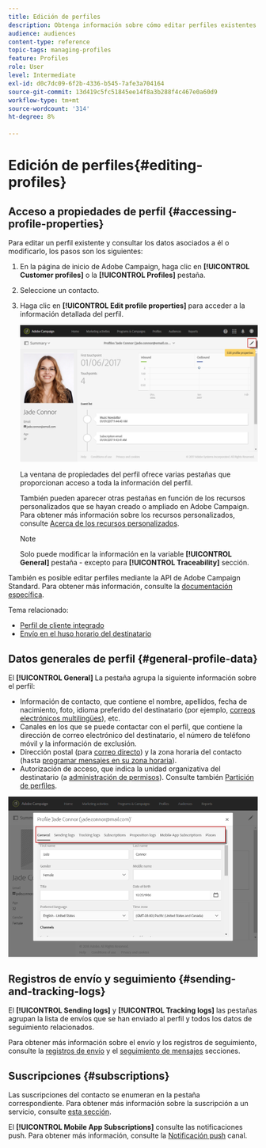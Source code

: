 ```yaml
---
title: Edición de perfiles
description: Obtenga información sobre cómo editar perfiles existentes y acceder a información de contacto, canales preferidos, registros de seguimiento, suscripciones, etc.
audience: audiences
content-type: reference
topic-tags: managing-profiles
feature: Profiles
role: User
level: Intermediate
exl-id: d0c7dc09-6f2b-4336-b545-7afe3a704164
source-git-commit: 13d419c5fc51845ee14f8a3b288f4c467e0a60d9
workflow-type: tm+mt
source-wordcount: '314'
ht-degree: 8%

---
```


# Edición de perfiles{#editing-profiles}

## Acceso a propiedades de perfil {#accessing-profile-properties}

Para editar un perfil existente y consultar los datos asociados a él o modificarlo, los pasos son los siguientes:

1. En la página de inicio de Adobe Campaign, haga clic en **[!UICONTROL Customer profiles]** o la **[!UICONTROL Profiles]** pestaña.
1. Seleccione un contacto.
1. Haga clic en **[!UICONTROL Edit profile properties]** para acceder a la información detallada del perfil.

   ![](assets/profile_creation2.png)

   La ventana de propiedades del perfil ofrece varias pestañas que proporcionan acceso a toda la información del perfil.

   También pueden aparecer otras pestañas en función de los recursos personalizados que se hayan creado o ampliado en Adobe Campaign. Para obtener más información sobre los recursos personalizados, consulte [Acerca de los recursos personalizados](../../developing/using/data-model-concepts.md).

   >[!NOTE]
   >
   >Solo puede modificar la información en la variable **[!UICONTROL General]** pestaña - excepto para **[!UICONTROL Traceability]** sección.

También es posible editar perfiles mediante la API de Adobe Campaign Standard. Para obtener más información, consulte la [documentación específica](../../api/using/updating-profiles.md).

Tema relacionado:

* [Perfil de cliente integrado](../../audiences/using/integrated-customer-profile.md)
* [Envío en el huso horario del destinatario](../../sending/using/sending-messages-at-the-recipient-s-time-zone.md)

## Datos generales de perfil {#general-profile-data}

El **[!UICONTROL General]** La pestaña agrupa la siguiente información sobre el perfil:

* Información de contacto, que contiene el nombre, apellidos, fecha de nacimiento, foto, idioma preferido del destinatario (por ejemplo, [correos electrónicos multilingües](../../channels/using/creating-a-multilingual-email.md)), etc.
* Canales en los que se puede contactar con el perfil, que contiene la dirección de correo electrónico del destinatario, el número de teléfono móvil y la información de exclusión.
* Dirección postal (para [correo directo](../../channels/using/about-direct-mail.md)) y la zona horaria del contacto (hasta [programar mensajes en su zona horaria](../../sending/using/sending-messages-at-the-recipient-s-time-zone.md)).
* Autorización de acceso, que indica la unidad organizativa del destinatario (a [administración de permisos](../../administration/using/about-access-management.md)). Consulte también [Partición de perfiles](../../administration/using/organizational-units.md#partitioning-profiles).

![](assets/profile_creation4.png)

## Registros de envío y seguimiento {#sending-and-tracking-logs}

El **[!UICONTROL Sending logs]** y **[!UICONTROL Tracking logs]** las pestañas agrupan la lista de envíos que se han enviado al perfil y todos los datos de seguimiento relacionados.

Para obtener más información sobre el envío y los registros de seguimiento, consulte la [registros de envío](../../sending/using/monitoring-a-delivery.md#delivery-logs) y el [seguimiento de mensajes](../../sending/using/tracking-messages.md) secciones.

## Suscripciones {#subscriptions}

Las suscripciones del contacto se enumeran en la pestaña correspondiente. Para obtener más información sobre la suscripción a un servicio, consulte [esta sección](../../audiences/using/about-subscriptions.md).

El **[!UICONTROL Mobile App Subscriptions]** consulte las notificaciones push. Para obtener más información, consulte la [Notificación push](../../channels/using/about-push-notifications.md) canal.
